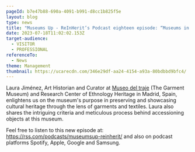 ```yaml
---
pageId: b7e47b88-690a-4091-b991-d8cc1b825f5e
layout: blog
type: news
title: "Museums Up - ReInHerit’s Podcast eighteen episode: “Museums in motion” "
date: 2023-07-18T11:02:02.153Z
target-audience:
  - VISITOR
  - PROFESSIONAL
referenceTo:
  - News
theme: Management
thumbnail: https://ucarecdn.com/346e29df-aa24-4154-a93a-80bdbbd9bfc4/
---
```

Laura Jiménez, Art Historian and Curator at [Museo del traje](https://www.culturaydeporte.gob.es/mtraje/inicio.html) (The Garment Museum) and Research Center of Ethnology Heritage in Madrid, Spain, enlightens us on the museum's purpose in preserving and showcasing cultural heritage through the lens of garments and textiles. Laura also shares the intriguing criteria and meticulous process behind accessioning objects at this museum. 

Feel free to listen to this new episode at: <https://rss.com/podcasts/museumsup-reinherit/> and also on podcast platforms Spotify, Apple, Google and Samsung.